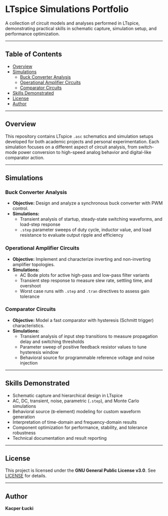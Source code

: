 # LTspice Simulations Portfolio

A collection of circuit models and analyses performed in LTspice, demonstrating practical skills in schematic capture, simulation setup, and performance optimization.

---

## Table of Contents

- [Overview](#overview)
- [Simulations](#simulations)
  - [Buck Converter Analysis](#buck-converter-analysis)
  - [Operational Amplifier Circuits](#operational-amplifier-circuits)
  - [Comparator Circuits](#comparator-circuits)
- [Skills Demonstrated](#skills-demonstrated)
- [License](#license)
- [Author](#author)

---

## Overview

This repository contains LTspice `.asc` schematics and simulation setups developed for both academic projects and personal experimentation. Each simulation focuses on a different aspect of circuit analysis, from switch-mode power conversion to high-speed analog behavior and digital-like comparator action.

---

## Simulations

### Buck Converter Analysis

- **Objective:** Design and analyze a synchronous buck converter with PWM control.
- **Simulations:**
  - Transient analysis of startup, steady-state switching waveforms, and load-step response
  - `.step` parameter sweeps of duty cycle, inductor value, and load resistance to evaluate output ripple and efficiency

### Operational Amplifier Circuits

- **Objective:** Implement and characterize inverting and non-inverting amplifier topologies.
- **Simulations:**
  - AC Bode plots for active high-pass and low-pass filter variants
  - Transient step response to measure slew rate, settling time, and overshoot
  - Worst case runs with `.step` and `.tran` directives to assess gain tolerance

### Comparator Circuits

- **Objective:** Model a fast comparator with hysteresis (Schmitt trigger) characteristics.
- **Simulations:**
  - Transient analysis of input step transitions to measure propagation delay and switching thresholds
  - Parameter sweep of positive feedback resistor values to tune hysteresis window
  - Behavioral source for programmable reference voltage and noise injection

---

## Skills Demonstrated

- Schematic capture and hierarchical design in LTspice  
- AC, DC, transient, noise, parametric (`.step`), and Monte Carlo simulations  
- Behavioral source (`B`-element) modeling for custom waveform generation  
- Interpretation of time-domain and frequency-domain results  
- Component optimization for performance, stability, and tolerance robustness  
- Technical documentation and result reporting  

---

## License

This project is licensed under the **GNU General Public License v3.0**. See [LICENSE](LICENSE) for details.

---

## Author

**Kacper Łucki**  
